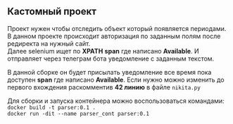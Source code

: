 ## Кастомный проект

Проект нужен чтобы отследить объект который появляется периодами.
В данном проекте происходит авторизация по заданным полям после редиректа на нужный сайт. \
Далее selenium ищет по **XPATH** **span** где написано **Available**. И отправляет через телеграм бота уведомление с заданным текстом. 

В данной сборке он будет присылать уведомление все время пока доступен **span** где написано **Available**. Если нужно можно изменить до первого вхождения раскомментив **42 линию** в файле `nikita.py`

Для сборки и запуска контейнера можно воспользоваться командами: \
`docker build -t parser:0.1 .`\
`docker run -dit --name parser_cont parser:0.1`

